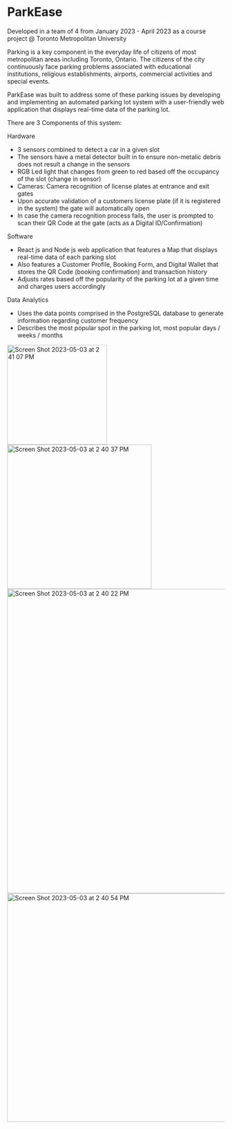 # ParkEase

Developed in a team of 4 from January 2023 - April 2023 as a course project @ Toronto Metropolitan University

Parking is a key component in the everyday life of citizens of most metropolitan areas including Toronto, Ontario. The citizens of the city continuously face parking problems associated with educational institutions, religious establishments, airports, commercial activities and special events. 

ParkEase was built to address some of these parking issues by developing and implementing an automated parking lot system with a user-friendly web application that displays real-time data of the parking lot. 

There are 3 Components of this system:

Hardware
- 3 sensors combined to detect a car in a given slot
- The sensors have a metal detector built in to ensure non-metalic debris does not result a change in the sensors
- RGB Led light that changes from green to red based off the occupancy of the slot (change in sensor)
- Cameras: Camera recognition of license plates at entrance and exit gates
- Upon accurate validation of a customers license plate (if it is registered in the system) the gate will automatically open
- In case the camera recognition process fails, the user is prompted to scan their QR Code at the gate (acts as a Digital ID/Confirmation)

Software
- React js and Node js web application that features a Map that displays real-time data of each parking slot
- Also features a Customer Profile, Booking Form, and Digital Wallet that stores the QR Code (booking confirmation) and transaction history
- Adjusts rates based off the popularity of the parking lot at a given time and charges users accordingly

Data Analytics 
- Uses the data points comprised in the PostgreSQL database to generate information regarding customer frequency
- Describes the most popular spot in the parking lot, most popular days / weeks / months


<img width="231" alt="Screen Shot 2023-05-03 at 2 41 07 PM" src="https://user-images.githubusercontent.com/52759538/236012906-31b503ac-7fd5-484e-bd45-996bff14615c.png">


<img width="334" alt="Screen Shot 2023-05-03 at 2 40 37 PM" src="https://user-images.githubusercontent.com/52759538/236012741-b6c5d7ae-4d75-4d92-a986-cb66045b5212.png">

<img width="705" alt="Screen Shot 2023-05-03 at 2 40 22 PM" src="https://user-images.githubusercontent.com/52759538/236012686-cb76a3b0-b52c-4db6-b6e6-363922a7639c.png">

<img width="529" alt="Screen Shot 2023-05-03 at 2 40 54 PM" src="https://user-images.githubusercontent.com/52759538/236012823-0e5cc2ab-8982-4cc4-8d60-48b83f18e98a.png">
